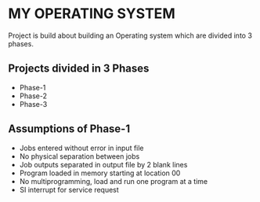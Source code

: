 
# MY OPERATING SYSTEM

Project is build about building an Operating system which are divided into 3 phases.



## Projects divided in 3 Phases
- Phase-1
- Phase-2
- Phase-3


## Assumptions of Phase-1

- Jobs entered without error in input file
- No physical separation between jobs
- Job outputs separated in output file by 2 blank lines
- Program loaded in memory starting at location 00 
- No multiprogramming, load and run one program at a time
- SI interrupt for service request



